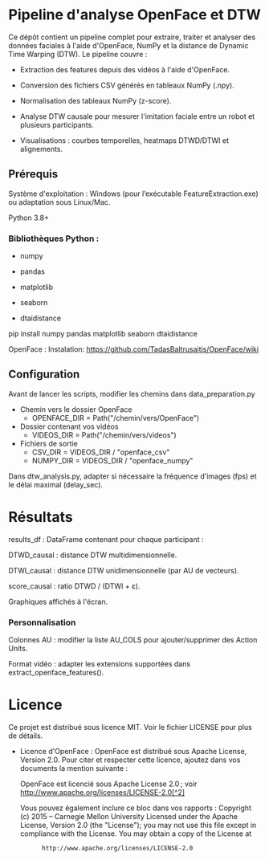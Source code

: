 # Pipeline d'analyse OpenFace et DTW

Ce dépôt contient un pipeline complet pour extraire, traiter et analyser des données faciales à l'aide d'OpenFace, NumPy et la distance de Dynamic Time Warping (DTW). Le pipeline couvre :

- Extraction des features depuis des vidéos à l'aide d'OpenFace.

- Conversion des fichiers CSV générés en tableaux NumPy (.npy).

- Normalisation des tableaux NumPy (z-score).

- Analyse DTW causale pour mesurer l'imitation faciale entre un robot et plusieurs participants.

- Visualisations : courbes temporelles, heatmaps DTWD/DTWI et alignements.

## Prérequis

Système d'exploitation : Windows (pour l’exécutable FeatureExtraction.exe) ou adaptation sous Linux/Mac.

Python 3.8+

### Bibliothèques Python :

- numpy

- pandas

- matplotlib

- seaborn

- dtaidistance

pip install numpy pandas matplotlib seaborn dtaidistance

OpenFace : 
Instalation: https://github.com/TadasBaltrusaitis/OpenFace/wiki


## Configuration

Avant de lancer les scripts, modifier les chemins dans data_preparation.py 

- Chemin vers le dossier OpenFace
    - OPENFACE_DIR = Path("/chemin/vers/OpenFace")
- Dossier contenant vos vidéos
    - VIDEOS_DIR   = Path("/chemin/vers/videos")
- Fichiers de sortie
   - CSV_DIR      = VIDEOS_DIR / "openface_csv"
   - NUMPY_DIR    = VIDEOS_DIR / "openface_numpy"

Dans dtw_analysis.py, adapter si nécessaire la fréquence d'images (fps) et le délai maximal (delay_sec).



# Résultats

results_df : DataFrame contenant pour chaque participant :

DTWD_causal : distance DTW multidimensionnelle.

DTWI_causal : distance DTW unidimensionnelle (par AU de vecteurs).

score_causal : ratio DTWD / (DTWI + ε).

Graphiques affichés à l'écran.

### Personnalisation

Colonnes AU : modifier la liste AU_COLS pour ajouter/supprimer des Action Units.

Format vidéo : adapter les extensions supportées dans extract_openface_features().

# Licence

Ce projet est distribué sous licence MIT. Voir le fichier LICENSE pour plus de détails.
- Licence d'OpenFace :
    OpenFace est distribué sous Apache License, Version 2.0. Pour citer et respecter cette licence, ajoutez dans vos documents la mention suivante :

    OpenFace est licencié sous Apache License 2.0 ; voir http://www.apache.org/licenses/LICENSE-2.0[^2]

    Vous pouvez également inclure ce bloc dans vos rapports :
        Copyright (c) 2015 – Carnegie Mellon University
        Licensed under the Apache License, Version 2.0 (the "License");
        you may not use this file except in compliance with the License.
        You may obtain a copy of the License at

            http://www.apache.org/licenses/LICENSE-2.0
